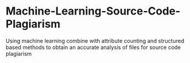 # Machine-Learning-Source-Code-Plagiarism
Using machine learning combine with attribute counting and structured  based methods to obtain an accurate analysis of files for source code plagiarism
